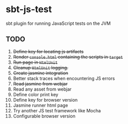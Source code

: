 # sbt-js-test
sbt plugin for running JavaScript tests on the JVM

## TODO
1.  ~~Define key for locating js artifacts~~
2.  ~~Render `console.html` containing the scripts in `target`~~
3.  ~~Run page in `HtmlUnit`~~
4.  ~~Cleanup `HtmlUnit` logging.~~
5.  ~~Create jasmine integration~~
6.  Better stack traces when encountering JS errors
7.  ~~Read jasmine from webjar~~
8.  Read any asset from webjar
9.  Define color print key
10. Define key for browser version
11. Jasmine runner html page
12. Try another JS test framework like Mocha
13. Configurable browser version
